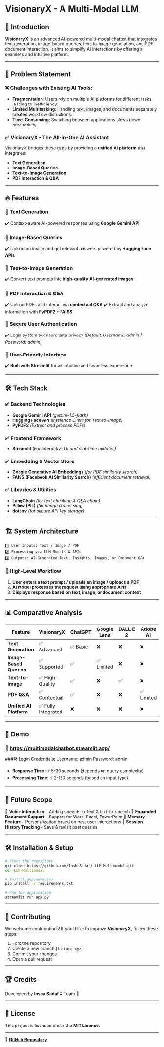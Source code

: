 # VisionaryX - A Multi-Modal LLM

## 🚀 Introduction
**VisionaryX** is an advanced AI-powered multi-modal chatbot that integrates text generation, image-based queries, text-to-image generation, and PDF document interaction. It aims to simplify AI interactions by offering a seamless and intuitive platform.

---

## 🎯 Problem Statement
### ❌ Challenges with Existing AI Tools:
- **Fragmentation**: Users rely on multiple AI platforms for different tasks, leading to inefficiency.
- **Limited Multitasking**: Handling text, images, and documents separately creates workflow disruptions.
- **Time-Consuming**: Switching between applications slows down productivity.

### ✅ VisionaryX - The All-in-One AI Assistant
VisionaryX bridges these gaps by providing a **unified AI platform** that integrates:
- **Text Generation**
- **Image-Based Queries**
- **Text-to-Image Generation**
- **PDF Interaction & Q&A**

---

## 🔥 Features
### 📌 **Text Generation**
✔️ Context-aware AI-powered responses using **Google Gemini API**

### 📌 **Image-Based Queries**
✔️ Upload an image and get relevant answers powered by **Hugging Face APIs**

### 📌 **Text-to-Image Generation**
✔️ Convert text prompts into **high-quality AI-generated images**

### 📌 **PDF Interaction & Q&A**
✔️ Upload PDFs and interact via **contextual Q&A**
✔️ Extract and analyze information with **PyPDF2 + FAISS**

### 📌 **Secure User Authentication**
✔️ Login system to ensure data privacy *(Default: Username: admin | Password: admin)*

### 📌 **User-Friendly Interface**
✔️ **Built with Streamlit** for an intuitive and seamless experience

---

## 🛠️ Tech Stack
### ✅ **Backend Technologies**
- **Google Gemini API** *(gemini-1.5-flash)*
- **Hugging Face API** *(Inference Client for Text-to-Image)*
- **PyPDF2** *(Extract and process PDFs)*

### ✅ **Frontend Framework**
- **Streamlit** *(For interactive UI and real-time updates)*

### ✅ **Embedding & Vector Store**
- **Google Generative AI Embeddings** *(for PDF similarity search)*
- **FAISS (Facebook AI Similarity Search)** *(efficient document retrieval)*

### ✅ **Libraries & Utilities**
- **LangChain** *(for text chunking & Q&A chain)*
- **Pillow (PIL)** *(for image processing)*
- **dotenv** *(for secure API key storage)*

---

## 🏗️ System Architecture
```
1️⃣ User Inputs: Text / Image / PDF
2️⃣ Processing via LLM Models & APIs
3️⃣ Outputs: AI-Generated Text, Insights, Images, or Document Q&A
```
### 📌 High-Level Workflow
1. **User enters a text prompt / uploads an image / uploads a PDF**
2. **AI model processes the request using appropriate APIs**
3. **Displays response based on text, image, or document context**

---

## 📊 Comparative Analysis
| Feature                  | VisionaryX | ChatGPT | Google Lens | DALL·E 2 | Adobe AI |
|--------------------------|------------|--------|-------------|----------|---------|
| **Text Generation**      | ✅ Advanced | ✅ Basic | ❌ | ❌ | ❌ |
| **Image-Based Queries**  | ✅ Supported | ✅ | ✅ Limited | ❌ | ❌ |
| **Text-to-Image**        | ✅ High-Quality | ✅ | ❌ | ✅ | ❌ |
| **PDF Q&A**              | ✅ Contextual | ✅ | ❌ | ❌ | ✅ Limited |
| **Unified AI Platform**  | ✅ Fully Integrated | ❌ | ❌ | ❌ | ❌ |

---

## 📌 Demo
### 🎥 https://multimodalchatbot.streamlit.app/
###🛠 Login Credentials:
      Username: admin
      Password: admin

- **Response Time:** ⚡ 5-30 seconds (depends on query complexity)
- **Processing Time:** ⚡ 2-120 seconds (based on input type)

---

## 🔮 Future Scope
🔹 **Voice Interaction** - Adding speech-to-text & text-to-speech
🔹 **Expanded Document Support** - Support for Word, Excel, PowerPoint
🔹 **Memory Feature** - Personalization based on past user interactions
🔹 **Session History Tracking** - Save & revisit past queries

---

## 🛠️ Installation & Setup
```sh
# Clone the repository
git clone https://github.com/InshaSadaf/-LLM-Multimodal.git
cd -LLM-Multimodal

# Install dependencies
pip install -r requirements.txt

# Run the application
streamlit run app.py
```

---

## 🤝 Contributing
We welcome contributions! If you’d like to improve **VisionaryX**, follow these steps:
1. Fork the repository
2. Create a new branch (`feature-xyz`)
3. Commit your changes
4. Open a pull request

---

## 🏆 Credits
Developed by **Insha Sadaf** & Team 🚀

---

## 📜 License
This project is licensed under the **MIT License**.

---

**📌 [GitHub Repository](https://github.com/InshaSadaf/-LLM-Multimodal)**

